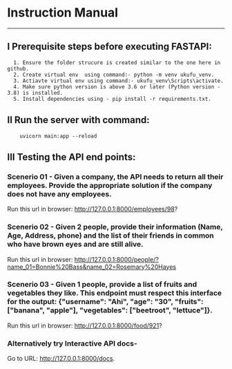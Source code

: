 # Instruction Manual
---------------------------


##  I Prerequisite steps before executing FASTAPI:
      1. Ensure the folder strucure is created similar to the one here in github.
      2. Create virtual env  using command:- python -m venv ukufu_venv.      
      3. Actiavte virtual env using command:- ukufu_venv\Scripts\activate.      
      4. Make sure python version is above 3.6 or later (Python version - 3.8) is installed.
      5. Install dependencies using - pip install -r requirements.txt.

## II Run the server with command:
        uvicorn main:app --reload

## III Testing the API end points:

### Scenerio 01 - Given a company, the API needs to return all their employees. Provide the appropriate solution if the company does not have any employees.

Run this url in browser: http://127.0.0.1:8000/employees/98?

### Scenerio 02 - Given 2 people, provide their information (Name, Age, Address, phone) and the list of their friends in common who have brown eyes and are still alive.

Run this url in browser: http://127.0.0.1:8000/people/?name_01=Bonnie%20Bass&name_02=Rosemary%20Hayes

### Scenerio 03 - Given 1 people, provide a list of fruits and vegetables they like. This endpoint must respect this interface for the output: {"username": "Ahi", "age": "30", "fruits": ["banana", "apple"], "vegetables": ["beetroot", "lettuce"]}.

Run this url in browser: http://127.0.0.1:8000/food/921?

### Alternatively try Interactive API docs- 
Go to URL: http://127.0.0.1:8000/docs.
